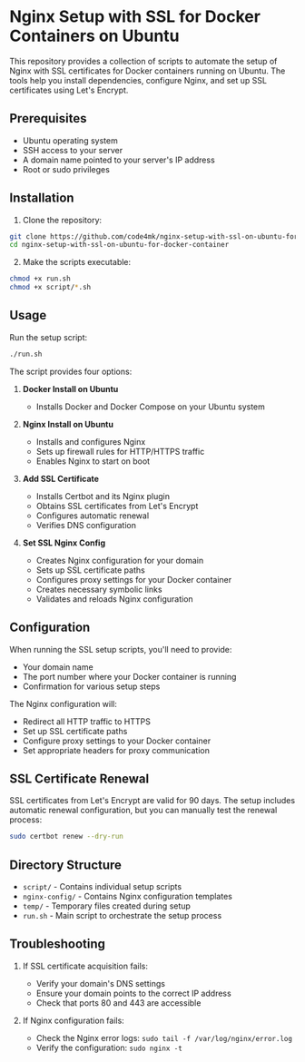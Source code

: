# Nginx Setup with SSL for Docker Containers on Ubuntu

This repository provides a collection of scripts to automate the setup of Nginx with SSL certificates for Docker containers running on Ubuntu. The tools help you install dependencies, configure Nginx, and set up SSL certificates using Let's Encrypt.

## Prerequisites

- Ubuntu operating system
- SSH access to your server
- A domain name pointed to your server's IP address
- Root or sudo privileges

## Installation

1. Clone the repository:
```bash
git clone https://github.com/code4mk/nginx-setup-with-ssl-on-ubuntu-for-docker-container
cd nginx-setup-with-ssl-on-ubuntu-for-docker-container
```

2. Make the scripts executable:
```bash
chmod +x run.sh
chmod +x script/*.sh
```

## Usage

Run the setup script:
```bash
./run.sh
```

The script provides four options:

1. **Docker Install on Ubuntu**
   - Installs Docker and Docker Compose on your Ubuntu system

2. **Nginx Install on Ubuntu**
   - Installs and configures Nginx
   - Sets up firewall rules for HTTP/HTTPS traffic
   - Enables Nginx to start on boot

3. **Add SSL Certificate**
   - Installs Certbot and its Nginx plugin
   - Obtains SSL certificates from Let's Encrypt
   - Configures automatic renewal
   - Verifies DNS configuration

4. **Set SSL Nginx Config**
   - Creates Nginx configuration for your domain
   - Sets up SSL certificate paths
   - Configures proxy settings for your Docker container
   - Creates necessary symbolic links
   - Validates and reloads Nginx configuration

## Configuration

When running the SSL setup scripts, you'll need to provide:

- Your domain name
- The port number where your Docker container is running
- Confirmation for various setup steps

The Nginx configuration will:
- Redirect all HTTP traffic to HTTPS
- Set up SSL certificate paths
- Configure proxy settings to your Docker container
- Set appropriate headers for proxy communication

## SSL Certificate Renewal

SSL certificates from Let's Encrypt are valid for 90 days. The setup includes automatic renewal configuration, but you can manually test the renewal process:

```bash
sudo certbot renew --dry-run
```

## Directory Structure

- `script/` - Contains individual setup scripts
- `nginx-config/` - Contains Nginx configuration templates
- `temp/` - Temporary files created during setup
- `run.sh` - Main script to orchestrate the setup process

## Troubleshooting

1. If SSL certificate acquisition fails:
   - Verify your domain's DNS settings
   - Ensure your domain points to the correct IP address
   - Check that ports 80 and 443 are accessible

2. If Nginx configuration fails:
   - Check the Nginx error logs: `sudo tail -f /var/log/nginx/error.log`
   - Verify the configuration: `sudo nginx -t`

